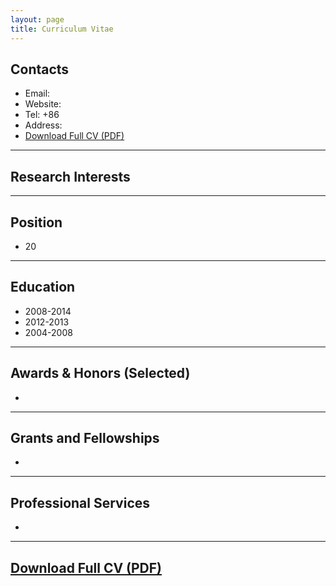 ```yaml
---
layout: page
title: Curriculum Vitae
---
```


## Contacts

- Email: 
- Website:  
- Tel: +86
- Address: 
- [Download Full CV (PDF)]()

---

## Research Interests



---

## Position

-   20

---

## Education

-   2008-2014     
-   2012-2013     
-   2004-2008     

---

## Awards & Honors (Selected)

-   
    

---

## Grants and Fellowships

-   

----

## Professional Services

-   

---

## [Download Full CV (PDF)]()

